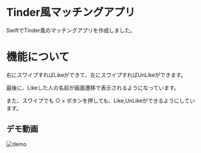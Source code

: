 # Tinder風マッチングアプリ

SwiftでTinder風のマッチングアプリを作成しました。

# 機能について

右にスワイプすればLikeができて、左にスワイプすればUnLikeができます。  

最後に、Likeした人の名前が画面遷移で表示されるようになっています。  

また、スワイプでも ○ × ボタンを押しても、Like,UnLikeができるようにしています。  

## デモ動画

![demo](https://gyazo.com/a027e2259be81487a61caeced1a170b9/raw)
